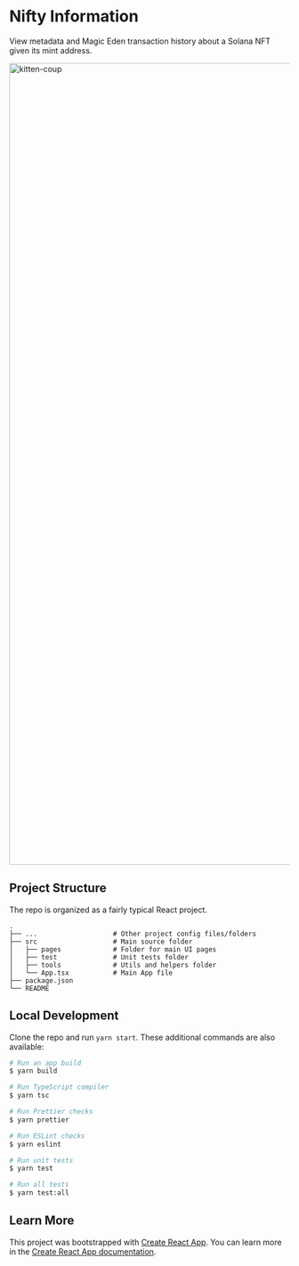# Nifty Information

View metadata and Magic Eden transaction history about a Solana NFT given its mint address.

<img width="1440" alt="kitten-coup" src="https://user-images.githubusercontent.com/18126719/152432583-c494969c-9a6c-419a-b60a-3db72f8b7a85.png">

## Project Structure

The repo is organized as a fairly typical React project.

    .
    ├── ...                   # Other project config files/folders
    ├── src                   # Main source folder
    │   ├── pages             # Folder for main UI pages
    │   ├── test              # Unit tests folder
    │   ├── tools             # Utils and helpers folder
    │   └── App.tsx           # Main App file
    ├── package.json
    └── README

## Local Development

Clone the repo and run `yarn start`. These additional commands are also available:

```sh
# Run an app build
$ yarn build

# Run TypeScript compiler
$ yarn tsc

# Run Prettier checks
$ yarn prettier

# Run ESLint checks
$ yarn eslint

# Run unit tests
$ yarn test

# Run all tests
$ yarn test:all
```

## Learn More

This project was bootstrapped with [Create React App](https://github.com/facebook/create-react-app). You can learn more in the [Create React App documentation](https://facebook.github.io/create-react-app/docs/getting-started).
